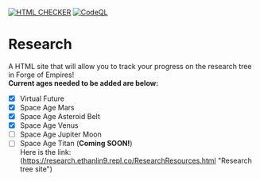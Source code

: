 [![HTML CHECKER](https://github.com/WindowsSystemAdmin/research/actions/workflows/HTMLCHECK.yml/badge.svg?branch=main&event=push)](https://github.com/WindowsSystemAdmin/research/actions/workflows/HTMLCHECK.yml)
[![CodeQL](https://github.com/WindowsSystemAdmin/research/actions/workflows/codeql.yml/badge.svg?event=push)](https://github.com/WindowsSystemAdmin/research/actions/workflows/codeql.yml)
# Research
A HTML site that will allow you to track your progress on the research tree in Forge of Empires!\
**Current ages needed to be added are below:** 
- [X] Virtual Future
- [X] Space Age Mars
- [X] Space Age Asteroid Belt
- [X] Space Age Venus
- [ ] Space Age Jupiter Moon
- [ ] Space Age Titan (**Coming SOON!**)\
Here is the link: (https://research.ethanlin9.repl.co/ResearchResources.html "Research tree site")
